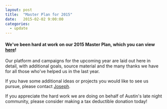 ```yaml
---
layout: post
title:  "Master Plan for 2015"
date:   2015-02-02 9:00:00
categories:
  - update
---
```


#### We've been hard at work on our 2015 Master Plan, which you can view <a href="http://atxsaferstreets.org/pdf/2015MasterPlan.pdf" target="_blank">here</a>!

Our platform and campaigns for the upcoming year are laid out here in detail, with additional goals, source material and the many thanks we have for all those who've helped us in the last year.

If you have some additional ideas or projects you would like to see us pursue, please contact <a href="mailto:joseph@atxsaferstreets.org">Joseph</a>.

If you appreciate the hard work we are doing on behalf of Austin's late night community, please consider making a tax deductible donation today!
